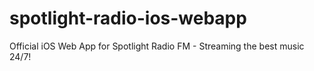 # spotlight-radio-ios-webapp
Official iOS Web App for Spotlight Radio FM - Streaming the best music 24/7!
